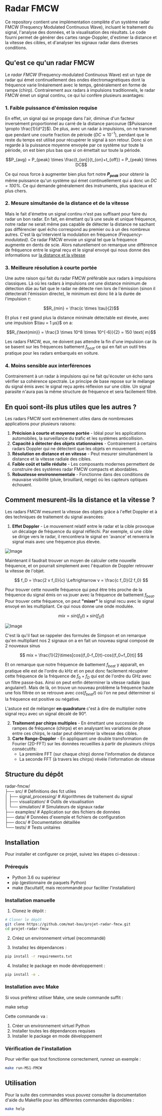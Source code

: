 # Radar FMCW

Ce repository contient une implémentation complète d'un système radar FMCW (Frequency Modulated Continuous Wave), incluant le traitement du signal, l'analyse des données, et la visualisation des résultats. Le code fourni permet de générer des cartes range-Doppler, d'estimer la distance et la vitesse des cibles, et d'analyser les signaux radar dans diverses conditions.

## Qu'est ce qu'un radar FMCW 

Le *radar FMCW* (Frequency-modulated Continuous Wave) est un type de radar qui émet continuellement des ondes électromagnétiques dont la fréquence varie linéairement avec le temps, généralement en forme de rampe (chirp). Contrairement aux radars à impulsions traditionnels, le radar FMCW émet un signal continu, ce qui lui confère plusieurs avantages:

### 1. Faible puissance d'émission requise

En effet, un signal qui se propage dans l'air, diminue d'un facteur inversément proportionnel au carré de la distance parcourue ($Puissance \propto \frac{1}{d^2}$). De plus, avec un radar à impulsions, on ne transmet que pendant une courte fraction de période ($DC \approx 10^{-1}$), pendant que le reste du temps est utilisé pour récupérer le signal à son retour. Donc si on regarde à la puissance moyenne envoyée par ce système sur toute la période, on est bien plus bas que si on émettait sur toute la période. 

$$P_{avg} = P_{peak} \times \frac{t_{on}}{t_{on}+t_{off}} = P_{peak} \times DC$$

Ce qui nous force à augmenter bien plus fort notre **$P_{peak}$** pour obtenir la même puissance qu'un système qui émet continuellement qui a donc un *DC = 100%*. Ce qui demande généralement des instruments, plus spacieux et plus chers.

### 2. Mesure simultanée de la distance et de la vitesse

Mais le fait d'émettre un signal continu n'est pas suffisant pour faire du radar un bon radar. En fait, en émettant qu'à une seule et unique fréquence, notre radar ne serait même pas capable de détecter la distance ne sachant pas différencier quel écho correspond au premier ou à un des nombreux autres. C'est là qu'intervient la modulation en fréquence *(Frequency-modulated)*. Ce radar FMCW envoie un signal tel que la fréquence augmente en dents de scie. Alors naturellement on remarque une différence de fréquence entre le signal reçu et le signal envoyé qui nous donne des informations sur [la distance et la vitesse](#comment-mesurent-ils-la-distance-et-la-vitesse-)

### 3. Meilleure résolution à courte portée

Une autre raison qui fait du radar FMCW préférable aux radars à impulsions classiques. Là où les radars à impulsions ont une distance minimum de détection dûe au fait que le radar ne détecte rien lors de l'émission (sinon il détecterait l'émission directe), le minimum est donc lié à la durée de l'impulsion $\tau$:

$$R_{min} = \frac{c \times \tau}{2}$$

Et plus $\tau$ est grand plus la distance minimale détectable est élevée, avec une impulsion $\tau = 1 μs}$ on a:

$$R_{\text{min}} = \frac{3 \times 10^8 \times 10^{-6}}{2} = 150 \text{ m}$$

Les radars FMCW, eux, ne doivent pas attendre la fin d'une impulsion car ils se basent sur les fréquences battement $f_{beat}$ ce qui en fait un outil très pratique pour les radars embarqués en voiture.

### 4. Moins sensible aux interférences

Contrairement à un radar à impulsions qui ne fait qu'écouter un écho sans vérifier sa cohérence spectrale. Le principe de base repose sur le mélange du signal émis avec le signal reçu après réflexion sur une cible. Un signal parasite n'aura pas la même structure de fréquence et sera facilement filtré. 

## En quoi sont-ils plus utiles que les autres ?

Les radars FMCW sont extrêmement utiles dans de nombreuses applications pour plusieurs raisons:

1. **Précision à courte et moyenne portée** - Idéal pour les applications automobiles, la surveillance du trafic et les systèmes anticollision.
2. **Capacité à détecter des objets stationnaires** - Contrairement à certains radars Doppler qui ne détectent que les objets en mouvement.
3. **Résolution en distance et en vitesse** - Peut mesurer simultanément la distance et la vitesse radiale des cibles.
4. **Faible coût et taille réduite** - Les composants modernes permettent de construire des systèmes radar FMCW compacts et abordables.
5. **Robustesse environnementale** - Fonctionne dans des conditions de mauvaise visibilité (pluie, brouillard, neige) où les capteurs optiques échouent. 

## Comment mesurent-ils la distance et la vitesse ?

Les radars FMCW mesurent la vitesse des objets grâce à l'effet Doppler et à des techniques de traitement du signal avancées:

1. **Effet Doppler** - Le mouvement relatif entre le radar et la cible provoque un décalage de fréquence du signal réfléchi. Par exemple, si une cible se dirige vers le radar, il rencontrera le signal en 'avance' et renverra le signal mais avec une fréquence plus élevée. 

![Image](https://github.com/user-attachments/assets/d012fec1-43dd-4665-b695-8eff8082e6c7)

Maintenant il faudrait trouver un moyen de calculer cette nouvelle fréquence, et on pourrait simplement avec l'équation de Doppler retrouver la vitesse de l'objet. 

$$ f_D = \frac{2 v f_0}{c} \Leftrightarrow v = \frac{c f_D}{2 f_0} $$

Pour trouver cette nouvelle fréquence qui peut être très proche de la fréquence du signal émis on va jouer avec la fréquence de battement $f_{beat}$. Pour trouver cette fréquence, on peut **"mixer"** le signal recu avec le signal envoyé en les multipliant. Ce qui nous donne une onde modulée. 

$$ mix = sin(f_0t)\times sin(f_Dt) $$

![Image](https://github.com/user-attachments/assets/6e0c9987-661f-4e78-a3b7-407501cf682e)

C'est là qu'il faut se rappeler des formules de Simpson et on remarque qu'en multipliant nos 2 signaux on a en fait un nouveau signal composé de 2 nouveaux sinus

$$ mix = \frac{1}{2}\times[cos((f_0-f_D)t)-cos((f_0+f_D)t)] $$ 

Et on remarque que notre fréquence de battement $f_{beat}$ y apparaît, en pratique elle est de l'ordre du kHz et on peut donc facilement récupérer cette fréquence de la fréquence de $f_0+f_D$ qui est de l'ordre du GHz avec un filtre passe-bas. Ainsi on peut enfin déterminer la vitesse radiale (pas angulaire!). Mais de là, on trouve un nouveau problème la fréquence haute une fois filtrée on se retrouve avec $cos(f_{beat}t)$ où l'on ne peut déterminer si la fréquence est positive ou négative. 

L'astuce est de mélanger **en quadrature** c'est à dire de multiplier notre signal reçu avec un signal décalé de 90°. 

2. **Traitement par chirps multiples** - En émettant une succession de rampes de fréquence (chirps) et en analysant les variations de phase entre ces chirps, le radar peut déterminer la vitesse des cibles.
3. **Carte Range-Doppler** - En appliquant une double transformation de Fourier (2D-FFT) sur les données recueillies à partir de plusieurs chirps consécutifs:
    * La première FFT (sur chaque chirp) donne l'information de distance
    * La seconde FFT (à travers les chirps) révèle l'information de vitesse

## Structure du dépôt

radar-fmcw/         
├── src/                    # Définitions des fct utiles        
│   ├── signal_processing/  # Algorithmes de traitement du signal       
│   ├── visualization/      # Outils de visualisation       
│   └── simulation/         # Simulateurs de signaux radar              
├── examples/               # Application sur des fichiers de données       
├── data/                   # Données d'exemple et fichiers de configuration        
├── docs/                   # Documentation détaillée           
└── tests/                  # Tests unitaires  

## Installation 

Pour installer et configurer ce projet, suivez les étapes ci-dessous :

### Prérequis

- Python 3.6 ou supérieur
- pip (gestionnaire de paquets Python)
- make (facultatif, mais recommandé pour faciliter l'installation)

### Installation manuelle

1. Clonez le dépôt :
```bash
# Cloner le dépôt
git clone https://github.com/mat-bau/projet-radar-fmcw.git
cd projet-radar-fmcw
```
2. Créez un environnement virtuel (recommandé)

3. Installez les dépendances :
```bash
pip install -r requirements.txt
```
4. Installez le package en mode développement :
```bash
pip install -e .
```
### Installation avec Make
Si vous préférez utiliser Make, une seule commande suffit :

make setup

Cette commande va :
1. Créer un environnement virtuel Python
2. Installer toutes les dépendances requises
3. Installer le package en mode développement

### Vérification de l'installation

Pour vérifier que tout fonctionne correctement, runnez un exemple :

```bash
make run-MS1-FMCW
```

## Utilisation
Pour la suite des commandes vous pouvez consulter la documentation d'aide du Makefile pour les différentes commandes disponibles :
```bash
make help
```
